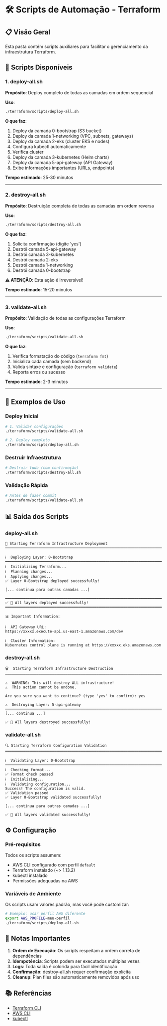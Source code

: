 # 🛠️ Scripts de Automação - Terraform

## 📋 Visão Geral

Esta pasta contém scripts auxiliares para facilitar o gerenciamento da infraestrutura Terraform.

## 📜 Scripts Disponíveis

### 1. deploy-all.sh

**Propósito**: Deploy completo de todas as camadas em ordem sequencial

**Uso**:
```bash
./terraform/scripts/deploy-all.sh
```

**O que faz**:
1. Deploy da camada 0-bootstrap (S3 bucket)
2. Deploy da camada 1-networking (VPC, subnets, gateways)
3. Deploy da camada 2-eks (cluster EKS e nodes)
4. Configura kubectl automaticamente
5. Verifica cluster
6. Deploy da camada 3-kubernetes (Helm charts)
7. Deploy da camada 5-api-gateway (API Gateway)
8. Exibe informações importantes (URLs, endpoints)

**Tempo estimado**: 25-30 minutos

---

### 2. destroy-all.sh

**Propósito**: Destruição completa de todas as camadas em ordem reversa

**Uso**:
```bash
./terraform/scripts/destroy-all.sh
```

**O que faz**:
1. Solicita confirmação (digite 'yes')
2. Destrói camada 5-api-gateway
3. Destrói camada 3-kubernetes
4. Destrói camada 2-eks
5. Destrói camada 1-networking
6. Destrói camada 0-bootstrap

**⚠️ ATENÇÃO**: Esta ação é irreversível!

**Tempo estimado**: 15-20 minutos

---

### 3. validate-all.sh

**Propósito**: Validação de todas as configurações Terraform

**Uso**:
```bash
./terraform/scripts/validate-all.sh
```

**O que faz**:
1. Verifica formatação do código (`terraform fmt`)
2. Inicializa cada camada (sem backend)
3. Valida sintaxe e configuração (`terraform validate`)
4. Reporta erros ou sucesso

**Tempo estimado**: 2-3 minutos

---

## 🚀 Exemplos de Uso

### Deploy Inicial

```bash
# 1. Validar configurações
./terraform/scripts/validate-all.sh

# 2. Deploy completo
./terraform/scripts/deploy-all.sh
```

### Destruir Infraestrutura

```bash
# Destruir tudo (com confirmação)
./terraform/scripts/destroy-all.sh
```

### Validação Rápida

```bash
# Antes de fazer commit
./terraform/scripts/validate-all.sh
```

## 📊 Saída dos Scripts

### deploy-all.sh

```
🚀 Starting Terraform Infrastructure Deployment
━━━━━━━━━━━━━━━━━━━━━━━━━━━━━━━━━━━━━━━━━━━━━━━━━━━━━━━━━━━━━━━━━━━━━━━━━━━━━━

ℹ️  Deploying Layer: 0-Bootstrap
━━━━━━━━━━━━━━━━━━━━━━━━━━━━━━━━━━━━━━━━━━━━━━━━━━━━━━━━━━━━━━━━━━━━━━━━━━━━━━
ℹ️  Initializing Terraform...
ℹ️  Planning changes...
ℹ️  Applying changes...
✅ Layer 0-Bootstrap deployed successfully!

[... continua para outras camadas ...]

━━━━━━━━━━━━━━━━━━━━━━━━━━━━━━━━━━━━━━━━━━━━━━━━━━━━━━━━━━━━━━━━━━━━━━━━━━━━━━
✅ 🎉 All layers deployed successfully!
━━━━━━━━━━━━━━━━━━━━━━━━━━━━━━━━━━━━━━━━━━━━━━━━━━━━━━━━━━━━━━━━━━━━━━━━━━━━━━

📊 Important Information:

ℹ️  API Gateway URL:
https://xxxxx.execute-api.us-east-1.amazonaws.com/dev

ℹ️  Cluster Information:
Kubernetes control plane is running at https://xxxxx.eks.amazonaws.com
```

### destroy-all.sh

```
🗑️  Starting Terraform Infrastructure Destruction
━━━━━━━━━━━━━━━━━━━━━━━━━━━━━━━━━━━━━━━━━━━━━━━━━━━━━━━━━━━━━━━━━━━━━━━━━━━━━━

⚠️  WARNING: This will destroy ALL infrastructure!
⚠️  This action cannot be undone.

Are you sure you want to continue? (type 'yes' to confirm): yes

⚠️  Destroying Layer: 5-api-gateway
━━━━━━━━━━━━━━━━━━━━━━━━━━━━━━━━━━━━━━━━━━━━━━━━━━━━━━━━━━━━━━━━━━━━━━━━━━━━━━
[... continua ...]

✅ 🎉 All layers destroyed successfully!
```

### validate-all.sh

```
🔍 Starting Terraform Configuration Validation
━━━━━━━━━━━━━━━━━━━━━━━━━━━━━━━━━━━━━━━━━━━━━━━━━━━━━━━━━━━━━━━━━━━━━━━━━━━━━━

ℹ️  Validating Layer: 0-Bootstrap
━━━━━━━━━━━━━━━━━━━━━━━━━━━━━━━━━━━━━━━━━━━━━━━━━━━━━━━━━━━━━━━━━━━━━━━━━━━━━━
ℹ️  Checking format...
✅ Format check passed
ℹ️  Initializing...
ℹ️  Validating configuration...
Success! The configuration is valid.
✅ Validation passed
✅ Layer 0-Bootstrap validated successfully!

[... continua para outras camadas ...]

✅ 🎉 All layers validated successfully!
```

## ⚙️ Configuração

### Pré-requisitos

Todos os scripts assumem:
- AWS CLI configurado com perfil `default`
- Terraform instalado (~> 1.13.2)
- kubectl instalado
- Permissões adequadas na AWS

### Variáveis de Ambiente

Os scripts usam valores padrão, mas você pode customizar:

```bash
# Exemplo: usar perfil AWS diferente
export AWS_PROFILE=meu-perfil
./terraform/scripts/deploy-all.sh
```


## 📝 Notas Importantes

1. **Ordem de Execução**: Os scripts respeitam a ordem correta de dependências
2. **Idempotência**: Scripts podem ser executados múltiplas vezes
3. **Logs**: Toda saída é colorida para fácil identificação
4. **Confirmação**: destroy-all.sh requer confirmação explícita
5. **Cleanup**: Plan files são automaticamente removidos após uso



## 📚 Referências

- [Terraform CLI](https://www.terraform.io/cli)
- [AWS CLI](https://aws.amazon.com/cli/)
- [kubectl](https://kubernetes.io/docs/reference/kubectl/)